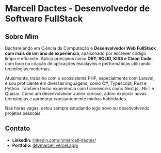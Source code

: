 # Marcell Dactes - Desenvolvedor de Software FullStack

## Sobre Mim

Bacharelando em Ciência da Computação e **Desenvolvedor Web FullStack com mais de um ano de experiência**, apaixonado por escrever código limpo e eficiente. Aplico princípios como **DRY, SOLID, KISS e Clean Code**, com foco na criação de aplicações escaláveis e performáticas utilizando tecnologias modernas.

Atualmente, trabalho com o ecossistema PHP, especialmente com Laravel, e sou proficiente em diversas linguagens, como C#, Typescript, Rust e Python. Também tenho experiência com frameworks como Next.js, .NET e Quasar. Como um desenvolvedor Júnior curioso, adoro explorar novas tecnologias e aprimorar constantemente minhas habilidades.

Nas horas vagas, estou sempre estudando algo novo ou desenvolvendo projetos pessoais.

## Contato

*   **LinkedIn:** [linkedin.com/in/marcell-dactes/](https://www.linkedin.com/in/marcell-dactes/)
*   **Portfolio:** [devmarcell.vercel.app/](https://devmarcell.vercel.app/)
